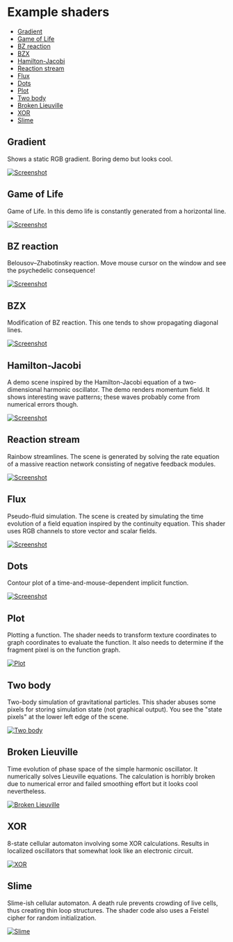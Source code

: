 # Example shaders

- [Gradient](#gradient)
- [Game of Life](#game-of-life)
- [BZ reaction](#bz-reaction)
- [BZX](#bzx)
- [Hamilton-Jacobi](#hamilton-jacobi)
- [Reaction stream](#reaction-stream)
- [Flux](#flux)
- [Dots](#dots)
- [Plot](#plot)
- [Two body](#two-body)
- [Broken Lieuville](#broken-lieuville)
- [XOR](#xor)
- [Slime](#slime)


## Gradient

Shows a static RGB gradient. Boring demo but looks cool.

[![Screenshot](screenshots/gradient.png)](./gradient.frag)


## Game of Life

Game of Life. In this demo life is constantly generated from a horizontal line.

[![Screenshot](screenshots/game_of_life.png)](./game_of_life.frag)


## BZ reaction

Belousov–Zhabotinsky reaction. Move mouse cursor on the window and see the
psychedelic consequence!

[![Screenshot](screenshots/bz_reaction.png)](./bz_reaction.frag)


## BZX

Modification of BZ reaction. This one tends to show propagating diagonal lines.

[![Screenshot](screenshots/bzx.png)](./bzx.frag)


## Hamilton-Jacobi

A demo scene inspired by the Hamilton-Jacobi equation of a two-dimensional
harmonic oscillator. The demo renders momentum field. It shows interesting
wave patterns; these waves probably come from numerical errors though.

[![Screenshot](screenshots/hamilton_jacobi.png)](./hamilton_jacobi.frag)


## Reaction stream

Rainbow streamlines. The scene is generated by solving the rate equation of a
massive reaction network consisting of negative feedback modules.

[![Screenshot](screenshots/reaction_stream.png)](./reaction_stream.frag)


## Flux

Pseudo-fluid simulation. The scene is created by simulating the time evolution
of a field equation inspired by the continuity equation. This shader uses RGB
channels to store vector and scalar fields.

[![Screenshot](screenshots/flux.png)](./flux.frag)


## Dots

Contour plot of a time-and-mouse-dependent implicit function.

[![Screenshot](screenshots/dots.png)](./dots.frag)


## Plot

Plotting a function. The shader needs to transform texture coordinates to graph
coordinates to evaluate the function. It also needs to determine if the fragment
pixel is on the function graph.

[![Plot](screenshots/plot.png)](./plot.frag)


## Two body

Two-body simulation of gravitational particles. This shader abuses some pixels
for storing simulation state (not graphical output). You see the "state pixels"
at the lower left edge of the scene.

[![Two body](screenshots/two_body.png)](./two_body.frag)


## Broken Lieuville

Time evolution of phase space of the simple harmonic oscillator. It numerically
solves Lieuville equations. The calculation is horribly broken due to numerical
error and failed smoothing effort but it looks cool nevertheless.

[![Broken Lieuville](screenshots/broken_lieuville.png)](./broken_lieuville.frag)


## XOR

8-state cellular automaton involving some XOR calculations. Results in localized
oscillators that somewhat look like an electronic circuit.

[![XOR](screenshots/xor.png)](./xor.frag)


## Slime

Slime-ish cellular automaton. A death rule prevents crowding of live cells, thus
creating thin loop structures. The shader code also uses a Feistel cipher for
random initialization.

[![Slime](screenshots/slime.png)](./slime.frag)
